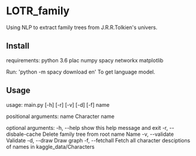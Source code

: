 # LOTR_family
Using NLP to extract family trees from J.R.R.Tolkien's univers.

## Install

requirements:
python 3.6
plac
numpy
spacy
networkx
matplotlib

Run: 'python -m spacy download en'
To get language model.

## Usage

usage: main.py [-h] [-r] [-v] [-d] [-f] name

positional arguments:
  name                 Character name

optional arguments:
  -h, --help           show this help message and exit
  -r, --disbale-cache  Delete family tree from root name Name
  -v, --validate       Validate
  -d, --draw           Draw graph
  -f, --fetchall       Fetch all character desciptions of names in
                       kaggle_data/Characters

